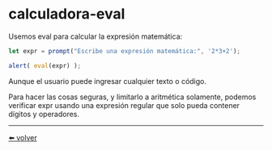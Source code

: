 # calculadora-eval

Usemos eval para calcular la expresión matemática:

````js
let expr = prompt("Escribe una expresión matemática:", '2*3+2');

alert( eval(expr) );
````

Aunque el usuario puede ingresar cualquier texto o código.

Para hacer las cosas seguras, y limitarlo a aritmética solamente, podemos verificar expr usando una expresión regular que solo pueda contener dígitos y operadores.

---
[⬅️ volver](https://github.com/VictorHugoAguilar/javascript-interview-questions-explained/blob/main/theory/js-misc/eval/readme.md#calculadora-eval)
